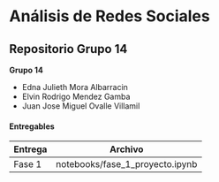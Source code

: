 # Análisis de Redes Sociales
## Repositorio Grupo 14
**Grupo 14**
- Edna Julieth Mora Albarracin
- Elvin Rodrigo Mendez Gamba
- Juan Jose Miguel Ovalle Villamil
#### Entregables

| Entrega | Archivo                   |
|---------|---------------------------|
| Fase 1  | notebooks/fase_1_proyecto.ipynb     |
